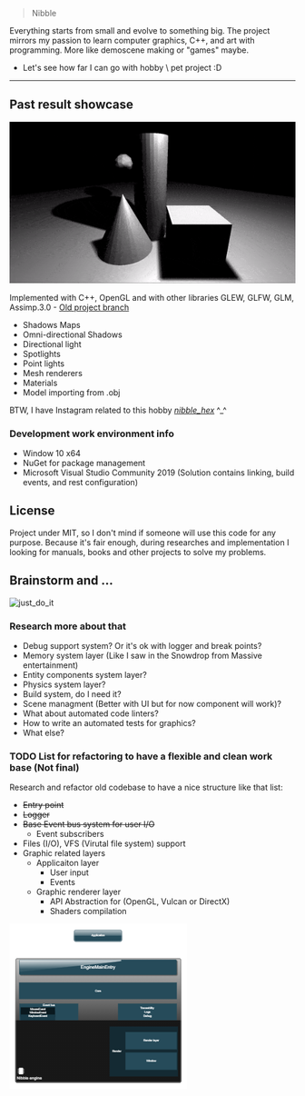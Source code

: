 > Nibble

Everything starts from small and evolve to something big.
The project mirrors my passion to learn computer graphics, C++, and art with programming. More like demoscene making or "games" maybe.

* Let's see how far I can go with hobby \ pet project :D
---

## Past result showcase
![OpenGL](Extras/CurrentRender.gif)

Implemented with C++, OpenGL and with other libraries GLEW, GLFW, GLM, Assimp.3.0 - [Old project branch](https://github.com/LinMAD/Nibble/tree/old_master)
- Shadows Maps
- Omni-directional Shadows
- Directional light
- Spotlights
- Point lights
- Mesh renderers
- Materials
- Model importing from .obj

BTW, I have Instagram related to this hobby *[nibble_hex](https://www.instagram.com/nibble_hex/)* ^_^

### Development work environment info
* Window 10 x64
* NuGet for package management
* Microsoft Visual Studio Community 2019 (Solution contains linking, build events, and rest configuration)

## License
Project under MIT, so I don't mind if someone will use this code for any purpose. 
Because it's fair enough, during researches and implementation I looking for manuals, books and other projects to solve my problems.

## Brainstorm and ...
![just_do_it](https://i.pinimg.com/originals/ab/28/a3/ab28a35ba61c3310ed6341b09dbbafab.jpg)

### Research more about that
- Debug support system? Or it's ok with logger and break points?
- Memory system layer (Like I saw in the Snowdrop from Massive entertainment)
- Entity components system layer?
- Physics system layer?
- Build system, do I need it?
- Scene managment (Better with UI but for now component will work)?
- What about automated code linters?
- How to write an automated tests for graphics?
- What else?

### TODO List for refactoring to have a flexible and clean work base (Not final)
Research and refactor old codebase to have a nice structure like that list:
- ~~Entry point~~
- ~~Logger~~
- ~~Base Event bus system for user I/O~~
	- Event subscribers
- Files (I/O), VFS (Virutal file system) support
- Graphic related layers
	- Applicaiton layer
		- User input
		- Events
	- Graphic renderer layer
		- API Abstraction for (OpenGL, Vulcan or DirectX)
		- Shaders compilation

![engine_design_v0](Design.png)
